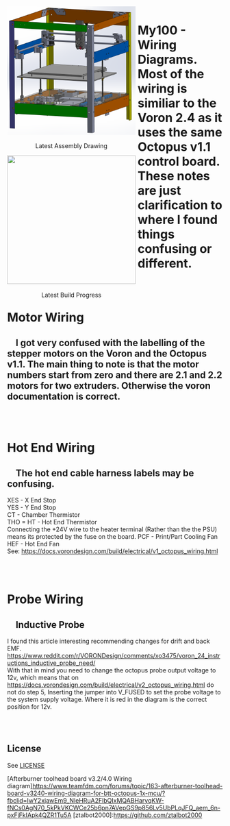 <div class="image123">
   <div style="float:left;margin-right:5px;">
      <img src="Screenshots/My100Assembly.png" width="300" height="300" />
      <p style="text-align:center;">Latest Assembly Drawing</p>
   </div>
   <div style="float:left;margin-right:5px;">
      <img src="Screenshots/ActualMy100Assembly.png" width="300" height="300" />
      <p style="text-align:center;">Latest Build Progress</p>
   </div>
</div>


# My100 - Wiring Diagrams. Most of the wiring is similiar to the Voron 2.4 as it uses the same Octopus v1.1 control board. These notes are just clarification to where I found things confusing or different.

<BR><BR>
# Motor Wiring
## &nbsp;&nbsp;&nbsp; I got very confused with the labelling of the stepper motors on the Voron and the Octopus v1.1. The main thing to note is that the motor numbers start from zero and there are 2.1 and 2.2 motors for two extruders. Otherwise the voron documentation is correct.

<BR><BR>
# Hot End Wiring
## &nbsp;&nbsp;&nbsp; The hot end cable harness labels may be confusing.
XES - X End Stop<BR>
YES - Y End Stop<BR>
CT  - Chamber Thermistor<BR>
THO = HT - Hot End Thermistor<BR>
Connecting the +24V wire to the heater terminal (Rather than the the PSU) means its protected by the fuse on the board.
PCF - Print/Part Cooling Fan
HEF - Hot End Fan
<BR>
See: https://docs.vorondesign.com/build/electrical/v1_octopus_wiring.html

<BR><BR>
# Probe Wiring
## &nbsp;&nbsp;&nbsp; Inductive Probe
I found this article interesting recommending changes for drift and back EMF.<BR>
https://www.reddit.com/r/VORONDesign/comments/xo3475/voron_24_instructions_inductive_probe_need/<BR>
With that in mind you need to change the octopus probe output voltage to 12v, which means that on
https://docs.vorondesign.com/build/electrical/v2_octopus_wiring.html do not do step 5, Inserting the jumper into V_FUSED to set the probe voltage to the system supply voltage. Where it is red in the diagram is the correct position for 12v.



<BR><BR>
## License
See [LICENSE](LICENSE)



<!---
Link References (Not Local)
-->

[Hot End Wiring Guide]:https://docs.ldomotors.com/en/voron/voron2/wiring_guide_rev_c
[Afterburner toolhead board v3.2/4.0 Wiring diagram]https://www.teamfdm.com/forums/topic/163-afterburner-toolhead-board-v3240-wiring-diagram-for-btt-octopus-1x-mcu/?fbclid=IwY2xjawEm9_NleHRuA2FlbQIxMQABHaryqKW-fNCs0AgN70_5kPkVKCWCe25b6pn7AVepGS9p856Lv5UbPLqJFQ_aem_6n-pxFjFkIApk4QZR1Tu5A
[ztalbot2000]:https://github.com/ztalbot2000
